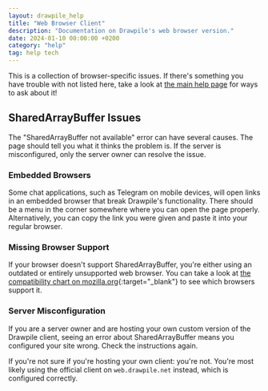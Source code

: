 ```yaml
---
layout: drawpile_help
title: "Web Browser Client"
description: "Documentation on Drawpile's web browser version."
date: 2024-01-10 00:00:00 +0200
category: "help"
tag: help tech
---
```


This is a collection of browser-specific issues. If there's something you have trouble with not listed here, take a look at [the main help page](https://drawpile.net/help/) for ways to ask about it!

## SharedArrayBuffer Issues

The "SharedArrayBuffer not available" error can have several causes. The page should tell you what it thinks the problem is. If the server is misconfigured, only the server owner can resolve the issue.

### Embedded Browsers

Some chat applications, such as Telegram on mobile devices, will open links in an embedded browser that break Drawpile's functionality. There should be a menu in the corner somewhere where you can open the page properly. Alternatively, you can copy the link you were given and paste it into your regular browser.

### Missing Browser Support

If your browser doesn't support SharedArrayBuffer, you're either using an outdated or entirely unsupported web browser. You can take a look at [the compatibility chart on mozilla.org](https://developer.mozilla.org/en-US/docs/Web/JavaScript/Reference/Global_Objects/SharedArrayBuffer#browser_compatibility){:target="_blank"} to see which browsers support it.

### Server Misconfiguration

If you are a server owner and are hosting your own custom version of the Drawpile client, seeing an error about SharedArrayBuffer means you configured your site wrong. Check the instructions again.

If you're not sure if you're hosting your own client: you're not. You're most likely using the official client on `web.drawpile.net` instead, which is configured correctly.
